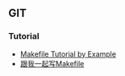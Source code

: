 ## GIT

### Tutorial
- [Makefile Tutorial by Example](http://makefiletutorial.com/)
- [跟我一起写Makefile](./how-to-write-makefile.pdf)
